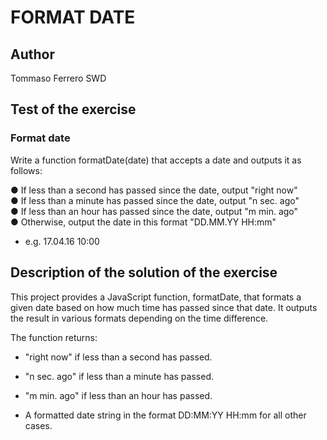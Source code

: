 # FORMAT DATE

## Author

Tommaso Ferrero SWD

## Test of the exercise

### Format date

Write a function formatDate(date) that accepts a date and outputs it as follows:  

● If less than a second has passed since the date, output "right now"  
● If less than a minute has passed since the date, output "n sec. ago"  
● If less than an hour has passed since the date, output "m min. ago"  
● Otherwise, output the date in this format "DD.MM.YY HH:mm"  

- e.g. 17.04.16 10:00

## Description of the solution of the exercise

This project provides a JavaScript function, formatDate, that formats a given date based on how much time has passed since that date. It outputs the result in various formats depending on the time difference.

The function returns:

- "right now" if less than a second has passed.

- "n sec. ago" if less than a minute has passed.

- "m min. ago" if less than an hour has passed.

- A formatted date string in the format DD:MM:YY HH:mm for all other cases.
